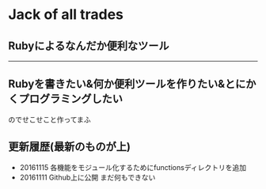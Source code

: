# Jack of all trades
## Rubyによるなんだか便利なツール
***
## Rubyを書きたい&何か便利ツールを作りたい&とにかくプログラミングしたい  
のでせこせこと作ってまふ

## 更新履歴(最新のものが上)
* 20161115  各機能をモジュール化するためにfunctionsディレクトリを追加
* 20161111  Github上に公開 まだ何もできない
